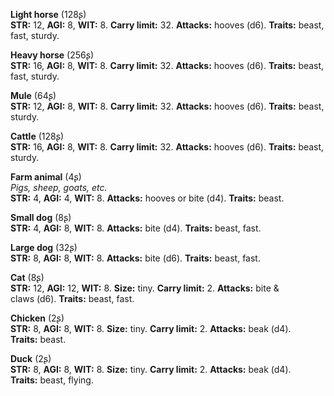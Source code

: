 **Light horse** (128ʂ)\
**STR:** 12, **AGI:** 8, **WIT:** 8. **Carry limit:** 32. **Attacks:** hooves (d6). **Traits:** beast, fast, sturdy.

**Heavy horse** (256ʂ)\
**STR:** 16, **AGI:** 8, **WIT:** 8. **Carry limit:** 32. **Attacks:** hooves (d6). **Traits:** beast, fast, sturdy.

**Mule** (64ʂ)\
**STR:** 12, **AGI:** 8, **WIT:** 8. **Carry limit:** 32. **Attacks:** hooves (d6). **Traits:** beast, sturdy.

**Cattle** (128ʂ)\
**STR:** 16, **AGI:** 8, **WIT:** 8. **Carry limit:** 32. **Attacks:** hooves (d6). **Traits:** beast, sturdy.

**Farm animal** (4ʂ)\
*Pigs, sheep, goats, etc.*\
**STR:** 4, **AGI:** 4, **WIT:** 8. **Attacks:** hooves or bite (d4). **Traits:** beast.

**Small dog** (8ʂ)\
**STR:** 4, **AGI:** 8, **WIT:** 8. **Attacks:** bite (d4). **Traits:** beast, fast.

**Large dog** (32ʂ)\
**STR:** 8, **AGI:** 8, **WIT:** 8. **Attacks:** bite (d6). **Traits:** beast, fast.

**Cat** (8ʂ)\
**STR:** 12, **AGI:** 12, **WIT:** 8. **Size:** tiny. **Carry limit:** 2. **Attacks:** bite & claws (d6). **Traits:** beast, fast.

**Chicken** (2ʂ)\
**STR:** 8, **AGI:** 8, **WIT:** 8. **Size:** tiny. **Carry limit:** 2. **Attacks:** beak (d4). **Traits:** beast.

**Duck** (2ʂ)\
**STR:** 8, **AGI:** 8, **WIT:** 8. **Size:** tiny. **Carry limit:** 2. **Attacks:** beak (d4). **Traits:** beast, flying.

